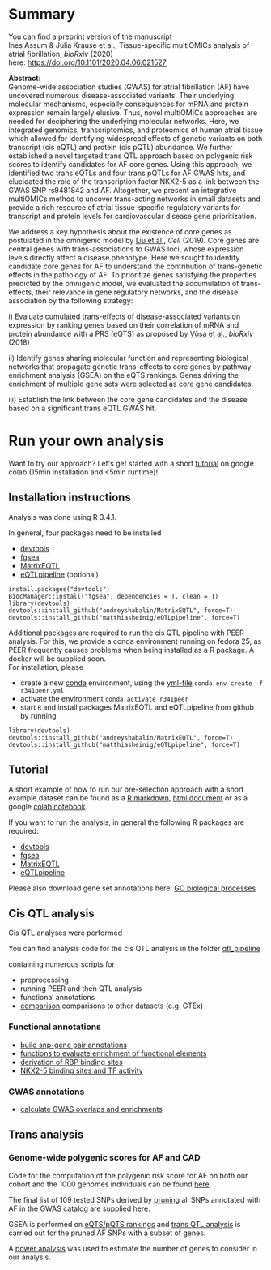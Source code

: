 # Summary

You can find a preprint version of the manuscript  
Ines Assum & Julia Krause et al., Tissue-specific multiOMICs analysis of atrial fibrillation, *bioRxiv* (2020)  
here:
https://doi.org/10.1101/2020.04.06.021527

**Abstract:**  
Genome-wide association studies (GWAS) for atrial fibrillation (AF) have uncovered numerous disease-associated variants. Their underlying molecular mechanisms, especially consequences for mRNA and protein expression remain largely elusive. Thus, novel multiOMICs approaches are needed for deciphering the underlying molecular networks. Here, we integrated genomics, transcriptomics, and proteomics of human atrial tissue which allowed for identifying widespread effects of genetic variants on both transcript (cis eQTL) and protein (cis pQTL) abundance. We further established a novel targeted trans QTL approach based on polygenic risk scores to identify candidates for AF core genes. Using this approach, we identified two trans eQTLs and four trans pQTLs for AF GWAS hits, and elucidated the role of the transcription factor NKX2-5 as a link between the GWAS SNP rs9481842 and AF. Altogether, we present an integrative multiOMICs method to uncover trans-acting networks in small datasets and provide a rich resource of atrial tissue-specific regulatory variants for transcript and protein levels for cardiovascular disease gene prioritization.



We address a key hypothesis about the existence of core genes as postulated in the omnigenic model by [Liu et al.](https://doi.org/10.1016/j.cell.2019.04.014), *Cell* (2019). Core genes are central genes with trans-associations to GWAS loci, whose expression levels directly affect a disease phenotype. Here we sought to identify candidate core genes for AF to understand the contribution of trans-genetic effects in the pathology of AF. To prioritize genes satisfying the properties predicted by the omnigenic model, we evaluated the accumulation of trans-effects, their relevance in gene regulatory networks, and the disease association by the following strategy:


i) Evaluate cumulated trans-effects of disease-associated variants on expression by ranking genes based on their correlation of mRNA and protein abundance with a PRS (eQTS) as proposed by [Võsa et al.](https://doi.org/10.1101/447367), *bioRxiv* (2018)

ii) Identify genes sharing molecular function and representing biological networks that propagate genetic trans-effects to core genes by pathway enrichment analysis (GSEA) on the eQTS rankings. Genes driving the enrichment of multiple gene sets were selected as core gene candidates.

iii) Establish the link between the core gene candidates and the disease based on a significant trans eQTL GWAS hit.



# Run your own analysis

Want to try our approach? Let's get started with a short [tutorial](https://colab.research.google.com/drive/1ZSQF1Lh86tVgIlfrK10EB3VUlNDoG9fs?usp=sharing) on google colab (15min installation and <5min runtime)!

## Installation instructions
Analysis was done using R 3.4.1.

In general, four packages need to be installed
* [devtools](https://cran.r-project.org/web/packages/devtools/index.html)
* [fgsea](https://bioconductor.org/packages/release/bioc/html/fgsea.html)
* [MatrixEQTL](https://github.com/andreyshabalin/MatrixEQTL)
* [eQTLpipeline](https://github.com/matthiasheinig/eQTLpipeline) (optional)

```
install.packages("devtools")
BiocManager::install("fgsea", dependencies = T, clean = T)
library(devtools)
devtools::install_github("andreyshabalin/MatrixEQTL", force=T)
devtools::install_github("matthiasheinig/eQTLpipeline", force=T)
```

Additional packages are required to run the cis QTL pipeline with PEER analysis. For this, we provide a conda environment running on fedora 25, as PEER frequently causes problems when being installed as a R package. A docker will be supplied soon.   
For installation, please
* create a new [conda]() environment, using the [yml-file](https://raw.githubusercontent.com/heiniglab/symatrial/master/envs/r341peer.yml) `conda env create -f r341peer.yml`
* activate the environment `conda activate r341peer`
* start `R` and install packages MatrixEQTL and eQTLpipeline from github by running
```
library(devtools)
devtools::install_github("andreyshabalin/MatrixEQTL", force=T)
devtools::install_github("matthiasheinig/eQTLpipeline", force=T)
```



## Tutorial

A short example of how to run our pre-selection approach with a short example dataset can be found as a [R markdown](https://github.com/heiniglab/symatrial/blob/master/example_data/PRSenrichQTL_tutorial.Rmd), [html document](https://github.com/heiniglab/symatrial/blob/master/example_data/PRSenrichQTL_tutorial.html) or as a google [colab notebook](https://colab.research.google.com/drive/1ZSQF1Lh86tVgIlfrK10EB3VUlNDoG9fs?usp=sharing).

If you want to run the analysis, in general the following R packages are required:
* [devtools](https://cran.r-project.org/web/packages/devtools/index.html)
* [fgsea](https://bioconductor.org/packages/release/bioc/html/fgsea.html)
* [MatrixEQTL](https://github.com/andreyshabalin/MatrixEQTL)
* [eQTLpipeline](https://github.com/matthiasheinig/eQTLpipeline)

Please also download gene set annotations here:
[GO biological processes](https://www.gsea-msigdb.org/gsea/msigdb/download_file.jsp?filePath=/msigdb/release/7.1/c5.bp.v7.1.symbols.gmt)


## Cis QTL analysis

Cis QTL analyses were performed 

You can find analysis code for the cis QTL analysis in the folder
[qtl_pipeline](https://github.com/heiniglab/symatrial/blob/master/scripts/qtl_pipeline)

containing numerous scripts for
* preprocessing
* running PEER and then QTL analysis
* functional annotations
* [comparison](https://github.com/heiniglab/symatrial/blob/master/scripts/qtl_pipeline/analysis/comparison/) comparisons to other datasets (e.g. GTEx)

### Functional annotations
* [build snp-gene pair annotations](https://github.com/heiniglab/symatrial/blob/master/scripts/qtl_pipeline/functional_analysis/)
* [functions to evaluate enrichment of functional elements](https://github.com/heiniglab/symatrial/blob/master/scripts/qtl_pipeline/functional_analysis/enrichment_analysis/)
* [derivation of RBP binding sites](https://github.com/heiniglab/symatrial/blob/master/scripts/qtl_pipeline/functional_analysis/eclip_preprocessing.R)
* [NKX2-5 binding sites and TF activity](https://github.com/heiniglab/symatrial/blob/master/scripts/qtl_pipeline/analysis/TF_activity.Rmd)

### GWAS annotations
* [calculate GWAS overlaps and enrichments](https://github.com/heiniglab/symatrial/blob/master/scripts/qtl_pipeline/analysis/gwas_imputed/script.R)


## Trans analysis

### Genome-wide polygenic scores for AF and CAD

Code for the computation of the polygenic risk score for AF on both our cohort and the 1000 genomes individuals can be found  [here](https://github.com/heiniglab/symatrial/blob/master/scripts/PRS_trans_analyses/polygenic_risk_scores.R).

The final list of 109 tested SNPs derived by [pruning](https://github.com/heiniglab/symatrial/blob/master/scripts/qtl_pipeline/analysis/gwas_imputed/AF_snp_pruning.R) all SNPs annotated with AF in the GWAS catalog are supplied [here](https://github.com/heiniglab/symatrial/blob/master/example_data/AF_SNPs_pruned_hg19.txt).

GSEA is performed on [eQTS/pQTS rankings](https://github.com/heiniglab/symatrial/tree/master/scripts/PRS_trans_analyses/QTS_enrich.R) and [trans QTL analysis](https://github.com/heiniglab/symatrial/tree/master/scripts/PRS_trans_analyses/transQTLs.R) is carried out for the pruned AF SNPs with a subset of genes.

A [power analysis](https://github.com/heiniglab/symatrial/tree/master/scripts/PRS_trans_analyses/eqtl_power_calc_final.pdf) was used to estimate the number of genes to consider in our analysis.
